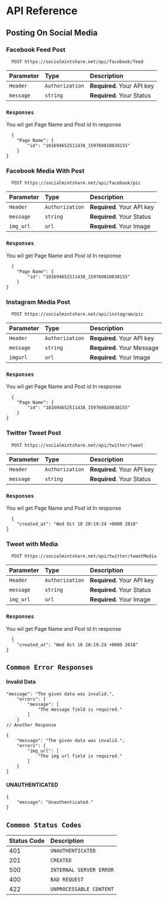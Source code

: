 
# API Reference

## Posting On Social Media
### Facebook Feed Post
```http
  POST https://socialmintshare.net/api/facebook/feed
```

| Parameter | Type     |     Description                |
| :-------- | :------- |     :------------------------- |
| `Header` | `Authorization` | **Required**. Your API key |
| `message` | `string`       | **Required**. Your  Status |

### `Responses`
You wil get Page Name and Post id In response
```http
  {
    "Page Name": {
        "id": "101694652511438_159760810038155"
    }
}

```
### Facebook Media With Post
```http
  POST https://socialmintshare.net/api/facebook/pic
```

| Parameter | Type     |     Description                |
| :-------- | :------- |     :------------------------- |
| `Header` | `Authorization` | **Required**. Your API key |
| `message` | `string` | **Required**. Your  Status |
| `img_url` | `url` | **Required**. Your   Image |

### `Responses`
You wil get Page Name and Post id In response

```http
  {
    "Page Name": {
        "id": "101694652511438_159760810038155"
    }
}

```
### Instagram Media Post
```http
  POST https://socialmintshare.net/api/instagram/pic
```

| Parameter | Type     |     Description                |
| :-------- | :------- |     :------------------------- |
| `Header` | `Authorization` | **Required**. Your API key |
| `message` | `string` | **Required**. Your  Message |
| `imgurl` | `url` | **Required**.     Your  Image |

### `Responses`
You wil get Page Name and Post id In response
```http
  {
    "Page Name": {
        "id": "101694652511438_159760810038155"
    }
}

```
### Twitter Tweet Post
```http
  POST https://socialmintshare.net/api/twitter/tweet
```

| Parameter | Type     |     Description                |
| :-------- | :------- |     :------------------------- |
| `Header` | `Authorization` | **Required**. Your API key |
| `message` | `string` | **Required**. Your  Status |

### `Responses`
You wil get Page Name and Post id In response
```http
  {
    "created_at": "Wed Oct 10 20:19:24 +0000 2018"
}

```
### Tweet with Media
```http
  POST https://socialmintshare.net/api/twitter/tweetMedia
```

| Parameter | Type     |     Description                |
| :-------- | :------- |     :------------------------- |
| `Header` | `Authorization` | **Required**. Your API key |
| `message` | `string` | **Required**. Your  Status |
| `img_url` | `url` | **Required**. Your   Image |

### `Responses`
You wil get Page Name and Post id In response

```http
  {
    "created_at": "Wed Oct 10 20:19:24 +0000 2018"
}

```


## `Common Error Responses`
#### Invalid Data 

```http
"message": "The given data was invalid.",
    "errors": {
        "message": [
            "The message field is required."
        ]
    }
// Another Response 

{
    "message": "The given data was invalid.",
    "errors": {
        "img_url": [
            "The img url field is required."
        ]
    }
}

```
#### UNAUTHENTICATED 

```http
{
    "message": "Unauthenticated."
}

```

## `Common Status Codes`

| Status Code | Description |
| :--- | :--- |
| 401 | `UNAUTHENTICATED` |
| 201 | `CREATED` |
| 500 | `INTERNAL SERVER ERROR` |
| 400 | `BAD REQUEST` |
| 422 | `UNPROCESSABLE CONTENT` |



